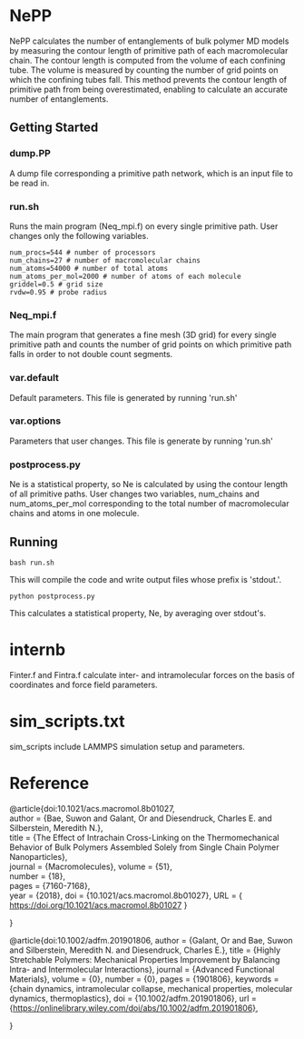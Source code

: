 # NePP

NePP calculates the number of entanglements of bulk polymer MD models by measuring the contour length of primitive path of each macromolecular chain. The contour length is computed from the volume of each confining tube. The volume is measured by counting the number of grid points on which the confining tubes fall. This method prevents the contour length of primitive path from being overestimated, enabling to calculate an accurate number of entanglements.

## Getting Started

### dump.PP
A dump file corresponding a primitive path network, which is an input file to be read in.

### run.sh
Runs the main program (Neq_mpi.f) on every single primitive path.
User changes only the following variables.
```
num_procs=544 # number of processors
num_chains=27 # number of macromolecular chains
num_atoms=54000 # number of total atoms
num_atoms_per_mol=2000 # number of atoms of each molecule
griddel=0.5 # grid size
rvdw=0.95 # probe radius
```
### Neq_mpi.f
The main program that generates a fine mesh (3D grid) for every single primitive path and counts the number of grid points on which primitive path falls in order to not double count segments.

### var.default
Default parameters. This file is generated by running 'run.sh'

### var.options
Parameters that user changes. This file is generate by running 'run.sh'

### postprocess.py
Ne is a statistical property, so Ne is calculated by using the contour length of all primitive paths.
User changes two variables, num_chains and num_atoms_per_mol corresponding to the total number of macromolecular chains and atoms in one molecule.

## Running
```
bash run.sh
```
This will compile the code and write output files whose prefix is 'stdout.'.

```
python postprocess.py
```
This calculates a statistical property, Ne, by averaging over stdout's.

# internb

Finter.f and Fintra.f calculate inter- and intramolecular forces on the basis of coordinates and force field parameters.

# sim_scripts.txt
sim_scripts include LAMMPS simulation setup and parameters.

# Reference
@article{doi:10.1021/acs.macromol.8b01027,	
author = {Bae, Suwon and Galant, Or and Diesendruck, Charles E. and Silberstein, Meredith N.},	
title = {The Effect of Intrachain Cross-Linking on the Thermomechanical Behavior of Bulk Polymers Assembled Solely from Single Chain Polymer Nanoparticles},	
journal = {Macromolecules},	
volume = {51},	
number = {18},	
pages = {7160-7168},	
year = {2018},
doi = {10.1021/acs.macromol.8b01027},
URL = {
https://doi.org/10.1021/acs.macromol.8b01027
}

}

@article{doi:10.1002/adfm.201901806,
author = {Galant, Or and Bae, Suwon and Silberstein, Meredith N. and Diesendruck, Charles E.},
title = {Highly Stretchable Polymers: Mechanical Properties Improvement by Balancing Intra- and Intermolecular Interactions},
journal = {Advanced Functional Materials},
volume = {0},
number = {0},
pages = {1901806},
keywords = {chain dynamics, intramolecular collapse, mechanical properties, molecular dynamics, thermoplastics},
doi = {10.1002/adfm.201901806},
url = {https://onlinelibrary.wiley.com/doi/abs/10.1002/adfm.201901806},

}
